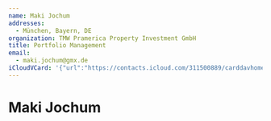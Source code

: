 ```yaml
---
name: Maki Jochum
addresses:
  - München, Bayern, DE
organization: TMW Pramerica Property Investment GmbH
title: Portfolio Management
email:
  - maki.jochum@gmx.de
iCloudVCard: '{"url":"https://contacts.icloud.com/311500889/carddavhome/card/MDllM2E3YzMtNjUxNC00MWQyLThjMmQtN2M5ZjJhYmM0Nzcx.vcf","etag":"\"kmfhbopy\"","data":"BEGIN:VCARD\r\nVERSION:3.0\r\nFN:\r\nN:Jochum;Maki;;;\r\nUID:09e3a7c3-6514-41d2-8c2d-7c9f2abc4771\r\nADR:;;;München;Bayern;;DE;\r\nitem1.X-ABLABEL:Work\r\nitem2.X-ABLABEL:Work\r\nPRODID:-//Apple Inc.//iOS 10.2//EN\r\nREV:2025-04-03T22:15:02Z\r\nORG:TMW Pramerica Property Investment GmbH;\r\nTITLE:Portfolio Management\r\nEMAIL:maki.jochum@gmx.de\r\n;VALUE=uri:https://gateway.icloud.com/contacts/311500889/ck/card/e9353c59f9\r\n f66f540acf7a3e34a67acc\r\nEND:VCARD"}'
---
```

# Maki Jochum